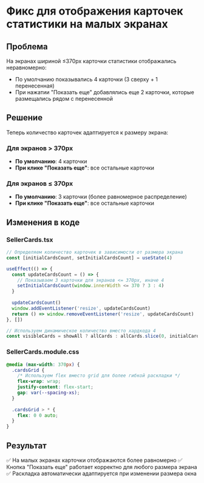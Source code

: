 # Фикс для отображения карточек статистики на малых экранах

## Проблема
На экранах шириной ≤370px карточки статистики отображались неравномерно:
- По умолчанию показывались 4 карточки (3 сверху + 1 перенесенная)
- При нажатии "Показать еще" добавлялись еще 2 карточки, которые размещались рядом с перенесенной

## Решение
Теперь количество карточек адаптируется к размеру экрана:

### Для экранов > 370px
- **По умолчанию**: 4 карточки
- **При клике "Показать еще"**: все остальные карточки

### Для экранов ≤ 370px  
- **По умолчанию**: 3 карточки (более равномерное распределение)
- **При клике "Показать еще"**: все остальные карточки

## Изменения в коде

### SellerCards.tsx
```typescript
// Определяем количество карточек в зависимости от размера экрана
const [initialCardsCount, setInitialCardsCount] = useState(4)

useEffect(() => {
  const updateCardsCount = () => {
    // Показываем 3 карточки для экранов <= 370px, иначе 4
    setInitialCardsCount(window.innerWidth <= 370 ? 3 : 4)
  }
  
  updateCardsCount()
  window.addEventListener('resize', updateCardsCount)
  return () => window.removeEventListener('resize', updateCardsCount)
}, [])

// Используем динамическое количество вместо хардкода 4
const visibleCards = showAll ? allCards : allCards.slice(0, initialCardsCount)
```

### SellerCards.module.css
```css
@media (max-width: 370px) {
  .cardsGrid {
    /* Используем flex вместо grid для более гибкой раскладки */
    flex-wrap: wrap;
    justify-content: flex-start;
    gap: var(--spacing-xs);
  }
  
  .cardsGrid > * {
    flex: 0 0 auto;
  }
}
```

## Результат
✅ На малых экранах карточки отображаются более равномерно
✅ Кнопка "Показать еще" работает корректно для любого размера экрана  
✅ Раскладка автоматически адаптируется при изменении размера окна
